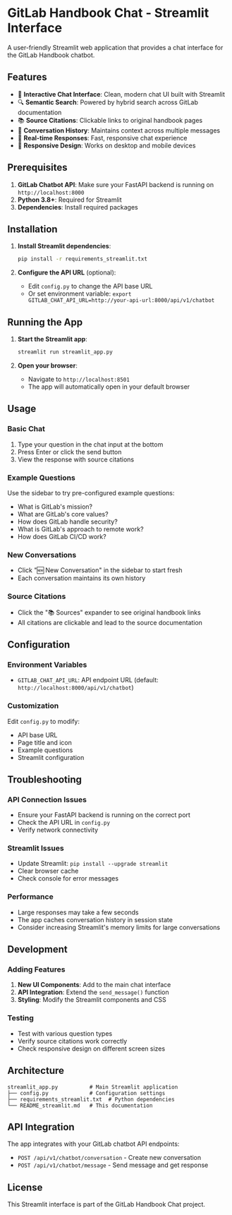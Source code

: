 # GitLab Handbook Chat - Streamlit Interface

A user-friendly Streamlit web application that provides a chat interface for the GitLab Handbook chatbot.

## Features

- 🤖 **Interactive Chat Interface**: Clean, modern chat UI built with Streamlit
- 🔍 **Semantic Search**: Powered by hybrid search across GitLab documentation
- 📚 **Source Citations**: Clickable links to original handbook pages
- 💬 **Conversation History**: Maintains context across multiple messages
- 🚀 **Real-time Responses**: Fast, responsive chat experience
- 📱 **Responsive Design**: Works on desktop and mobile devices

## Prerequisites

1. **GitLab Chatbot API**: Make sure your FastAPI backend is running on `http://localhost:8000`
2. **Python 3.8+**: Required for Streamlit
3. **Dependencies**: Install required packages

## Installation

1. **Install Streamlit dependencies**:
   ```bash
   pip install -r requirements_streamlit.txt
   ```

2. **Configure the API URL** (optional):
   - Edit `config.py` to change the API base URL
   - Or set environment variable: `export GITLAB_CHAT_API_URL=http://your-api-url:8000/api/v1/chatbot`

## Running the App

1. **Start the Streamlit app**:
   ```bash
   streamlit run streamlit_app.py
   ```

2. **Open your browser**:
   - Navigate to `http://localhost:8501`
   - The app will automatically open in your default browser

## Usage

### Basic Chat
1. Type your question in the chat input at the bottom
2. Press Enter or click the send button
3. View the response with source citations

### Example Questions
Use the sidebar to try pre-configured example questions:
- What is GitLab's mission?
- What are GitLab's core values?
- How does GitLab handle security?
- What is GitLab's approach to remote work?
- How does GitLab CI/CD work?

### New Conversations
- Click "🆕 New Conversation" in the sidebar to start fresh
- Each conversation maintains its own history

### Source Citations
- Click the "📚 Sources" expander to see original handbook links
- All citations are clickable and lead to the source documentation

## Configuration

### Environment Variables
- `GITLAB_CHAT_API_URL`: API endpoint URL (default: `http://localhost:8000/api/v1/chatbot`)

### Customization
Edit `config.py` to modify:
- API base URL
- Page title and icon
- Example questions
- Streamlit configuration

## Troubleshooting

### API Connection Issues
- Ensure your FastAPI backend is running on the correct port
- Check the API URL in `config.py`
- Verify network connectivity

### Streamlit Issues
- Update Streamlit: `pip install --upgrade streamlit`
- Clear browser cache
- Check console for error messages

### Performance
- Large responses may take a few seconds
- The app caches conversation history in session state
- Consider increasing Streamlit's memory limits for large conversations

## Development

### Adding Features
1. **New UI Components**: Add to the main chat interface
2. **API Integration**: Extend the `send_message()` function
3. **Styling**: Modify the Streamlit components and CSS

### Testing
- Test with various question types
- Verify source citations work correctly
- Check responsive design on different screen sizes

## Architecture

```
streamlit_app.py          # Main Streamlit application
├── config.py             # Configuration settings
├── requirements_streamlit.txt  # Python dependencies
└── README_streamlit.md   # This documentation
```

## API Integration

The app integrates with your GitLab chatbot API endpoints:
- `POST /api/v1/chatbot/conversation` - Create new conversation
- `POST /api/v1/chatbot/message` - Send message and get response

## License

This Streamlit interface is part of the GitLab Handbook Chat project. 